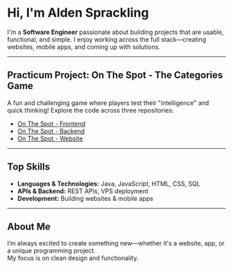 # Hi, I'm Alden Sprackling

I'm a **Software Engineer** passionate about building projects that are usable, functional, and simple. I enjoy working across the full stack—creating websites, mobile apps, and coming up with solutions.

---

## Practicum Project: On The Spot - The Categories Game

A fun and challenging game where players test their "intelligence" and quick thinking!
Explore the code across three repositories:
- [On The Spot - Frontend](https://github.com/alden-sprackling/on_the_spot)
- [On The Spot - Backend](https://github.com/alden-sprackling/on_the_spot_backend)
- [On The Spot - Website](https://github.com/alden-sprackling/on_the_spot_website)

---

## Top Skills
- **Languages & Technologies:** Java, JavaScript, HTML, CSS, SQL
- **APIs & Backend:** REST APIs, VPS deployment
- **Development:** Building websites & mobile apps

---

## About Me

I’m always excited to create something new—whether it's a website, app, or a unique programming project.  
My focus is on clean design and functionality.

